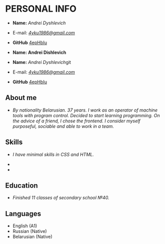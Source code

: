 # PERSONAL INFO

* **Name:** *Andrei Dyshlevich*

* E-mail: *<4yku1986@gmail.com>*
* **GitHub** [4epHbIu](https://github.com/4epHbIu)
 * **Name:** __Andrei Dishlevich__
* **Name:** *Andrei Dyshlevich*git

* E-mail: *<4yku1986@gmail.com>*
* **GitHub** [4epHbIu](https://github.com/4epHbIu)

## About me

* *By nationality Belarusian. 37 years. I work as an operator of machine tools with program control. Decided to start learning programming. On the advice of a friend, I chose the frontend. I consider myself purposeful, sociable and able to work in a team.*

## Skills

* *I have minimal skills in CSS and HTML.*

*

*

## Education

* *Finished 11 classes of secondary school №40.*

## Languages

* English (A1)
* Russian (Native)
* Belarusian (Native)
